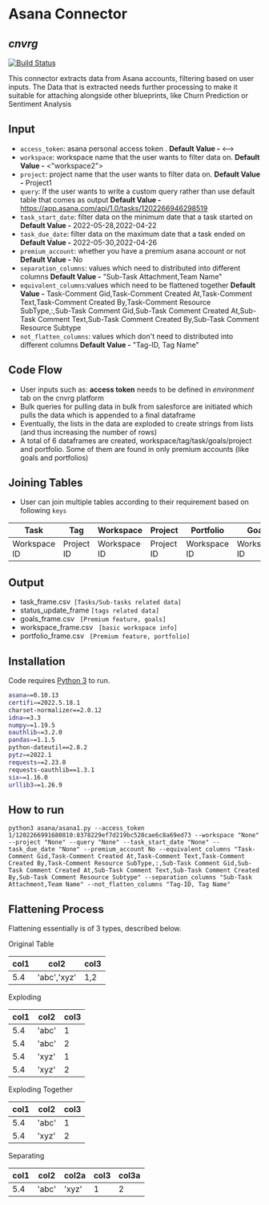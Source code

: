 # Asana Connector
## _cnvrg_

[![Build Status](https://travis-ci.org/joemccann/dillinger.svg?branch=master)](https://travis-ci.org/joemccann/dillinger)

This connector extracts data from Asana accounts, filtering based on user inputs. The Data that is extracted needs further processing to make it suitable for attaching alongside other blueprints, like Churn Prediction or Sentiment Analysis

## Input
- `access_token`: asana personal access token .
    **Default Value -** <-->
- `workspace`: workspace name that the user wants to filter data on.
    **Default Value -** <"workspace2">
- `project`: project name that the user wants to filter data on.
    **Default Value -** Project1
-	`query`: If the user wants to write a custom query rather than use default table that comes as output
    **Default Value -** https://app.asana.com/api/1.0/tasks/1202266946298519
-	`task_start_date`: filter data on the minimum date that a task started on
    **Default Value -** 2022-05-28,2022-04-22
-	`task_due_date`: filter data on the maximum date that a task ended on
    **Default Value -** 2022-05-30,2022-04-26
-   `premium_account`: whether you have a premium asana account or not
    **Default Value -** No
-   `separation_columns`: values which need to distributed into different columns
    **Default Value -** "Sub-Task Attachment,Team Name"
-   `equivalent_columns`:values which need to be flattened together
    **Default Value -** Task-Comment Gid,Task-Comment Created At,Task-Comment Text,Task-Comment Created By,Task-Comment Resource SubType,:,Sub-Task Comment Gid,Sub-Task Comment Created At,Sub-Task Comment Text,Sub-Task Comment Created By,Sub-Task Comment Resource Subtype
-   `not_flatten_columns`: values which don't need to distributed into different columns
    **Default Value -** "Tag-ID, Tag Name"
    

## Code Flow
- User inputs such as: **access token** needs to be defined in _environment_  tab on the cnvrg platform
- Bulk queries for pulling data in bulk from salesforce are initiated which pulls the data which is appended to a final dataframe
- Eventually, the lists in the data are exploded to create strings from lists (and thus increasing the number of rows)
- A total of 6 dataframes are created, workspace/tag/task/goals/project and portfolio. Some of them are found in only premium accounts (like goals and portfolios)
## Joining Tables
- User can join multiple tables according to their requirement based on following `keys`

|Task |Tag |Workspace |Project |Portfolio| Goals
|---|---|---|---|---|---|
|Workspace ID |Project ID |Workspace ID |Project ID |Workspace ID|Workspace ID 

## Output
-   task_frame.csv` [Tasks/Sub-tasks related data]`
-	status_update_frame `[tags related data]`
-   goals_frame.csv ` [Premium feature, goals]`
-   workspace_frame.csv ` [basic workspace info]`
-   portfolio_frame.csv ` [Premium feature, portfolio]`
## Installation
Code requires [Python 3](https://www.python.org/) to run.

```sh
asana==0.10.13
certifi==2022.5.18.1
charset-normalizer==2.0.12
idna==3.3
numpy==1.19.5
oauthlib==3.2.0
pandas==1.1.5
python-dateutil==2.8.2
pytz==2022.1
requests==2.23.0
requests-oauthlib==1.3.1
six==1.16.0
urllib3==1.26.9
```
## How to run
```
python3 asana/asana1.py --access_token 1/1202266991680810:8378229ef7d219bc520cae6c8a69ed73 --workspace "None" --project "None" --query "None" --task_start_date "None" --task_due_date "None" --premium_account No --equivalent_columns "Task-Comment Gid,Task-Comment Created At,Task-Comment Text,Task-Comment Created By,Task-Comment Resource SubType,:,Sub-Task Comment Gid,Sub-Task Comment Created At,Sub-Task Comment Text,Sub-Task Comment Created By,Sub-Task Comment Resource Subtype" --separation_columns "Sub-Task Attachment,Team Name" --not_flatten_columns "Tag-ID, Tag Name" 
```
## Flattening Process
Flattening essentially is of 3 types, described below.

Original Table

| col1 | col2 | col3 |
|-|-|-|
|5.4|'abc','xyz'|1,2|

Exploding

| col1 | col2 | col3 |
|-|-|-|
| 5.4 | 'abc' | 1 |
| 5.4 |'abc' | 2 |
| 5.4 | 'xyz' | 1 |
| 5.4 | 'xyz' | 2 |

Exploding Together

| col1 | col2 | col3 |
|-|-|-|
|5.4|'abc'|1|
|5.4|'xyz'|2|

Separating

| col1 | col2 | col2a | col3 | col3a |
|-|-|-|-|-|
|5.4|'abc'|'xyz'| 1 | 2 |

